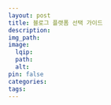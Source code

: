 ```yaml
---
layout: post
title: 블로그 플랫폼 선택 가이드
description:
img_path:
image:
  lqip:
  path:
  alt:
pin: false
categories:
tags:
---
```

